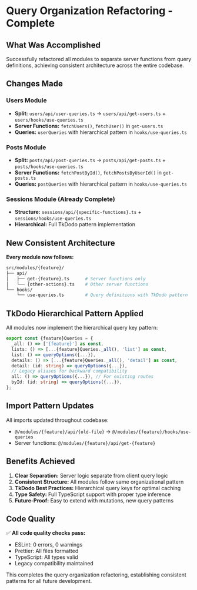 # Query Organization Refactoring - Complete

## What Was Accomplished

Successfully refactored all modules to separate server functions from query definitions, achieving consistent architecture across the entire codebase.

## Changes Made

### Users Module

- **Split:** `users/api/user-queries.ts` → `users/api/get-users.ts` + `users/hooks/use-queries.ts`
- **Server Functions:** `fetchUsers()`, `fetchUser()` in `get-users.ts`
- **Queries:** `userQueries` with hierarchical pattern in `hooks/use-queries.ts`

### Posts Module

- **Split:** `posts/api/post-queries.ts` → `posts/api/get-posts.ts` + `posts/hooks/use-queries.ts`
- **Server Functions:** `fetchPostById()`, `fetchPostsByUserId()` in `get-posts.ts`
- **Queries:** `postQueries` with hierarchical pattern in `hooks/use-queries.ts`

### Sessions Module (Already Complete)

- **Structure:** `sessions/api/{specific-functions}.ts` + `sessions/hooks/use-queries.ts`
- **Hierarchical:** Full TkDodo pattern implementation

## New Consistent Architecture

**Every module now follows:**

```sh
src/modules/{feature}/
├── api/
│   ├── get-{feature}.ts      # Server functions only
│   └── {other-actions}.ts    # Other server functions
└── hooks/
    └── use-queries.ts        # Query definitions with TkDodo pattern
```

## TkDodo Hierarchical Pattern Applied

All modules now implement the hierarchical query key pattern:

```typescript
export const {feature}Queries = {
  _all: () => ['{feature}'] as const,
  lists: () => [...{feature}Queries._all(), 'list'] as const,
  list: () => queryOptions({...}),
  details: () => [...{feature}Queries._all(), 'detail'] as const,
  detail: (id: string) => queryOptions({...}),
  // Legacy aliases for backward compatibility
  all: () => queryOptions({...}), // For existing routes
  byId: (id: string) => queryOptions({...}),
};
```

## Import Pattern Updates

All imports updated throughout codebase:

- `@/modules/{feature}/api/{old-file}` → `@/modules/{feature}/hooks/use-queries`
- Server functions: `@/modules/{feature}/api/get-{feature}`

## Benefits Achieved

1. **Clear Separation:** Server logic separate from client query logic
2. **Consistent Structure:** All modules follow same organizational pattern
3. **TkDodo Best Practices:** Hierarchical query keys for optimal caching
4. **Type Safety:** Full TypeScript support with proper type inference
5. **Future-Proof:** Easy to extend with mutations, new query patterns

## Code Quality

✅ **All code quality checks pass:**

- ESLint: 0 errors, 0 warnings
- Prettier: All files formatted
- TypeScript: All types valid
- Legacy compatibility maintained

This completes the query organization refactoring, establishing consistent patterns for all future development.
